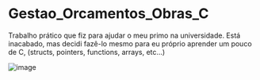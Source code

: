# Gestao_Orcamentos_Obras_C
 Trabalho prático que fiz para ajudar o meu primo na universidade. Está inacabado, mas decidi fazê-lo mesmo para eu próprio aprender um pouco de C, (structs, pointers, functions, arrays, etc...)

![image](https://user-images.githubusercontent.com/76127743/120946887-e5f27b80-c735-11eb-8bc7-b4b1ebd4930c.png)
